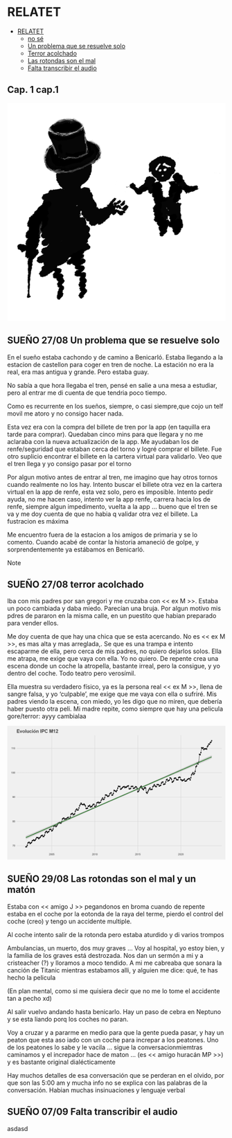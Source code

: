 # RELATET

- [RELATET](#RELATET)
  - [no sé](##Cap.-1%20cap.1)
  - [Un problema que se resuelve solo](##SUEÑO%2027/08%20Un%20problema%20que%20se%20resuelve%20solo)
  - [Terror acolchado](##SUEÑO%2027/08%20Terror%20acolchado)
  - [Las rotondas son el mal](##SUEÑO%2029/08%20Las%20rotondas%20son%20el%20mal)
  - [Falta transcribir el audio](##Falta%20transcribir%20el%20audio)


## Cap. 1 cap.1

![For real bro](https://raw.githubusercontent.com/ddavb/ddavb.github.io/master/_images/idea2.png)

  
## SUEÑO 27/08 Un problema que se resuelve solo 


En el sueño estaba cachondo y de camino a Benicarló. Estaba llegando a la estacion de castellon para coger en tren de noche. La estación no era la real, era mas antigua y grande. Pero estaba guay.

No sabía a que hora llegaba el tren, pensé en salie a una mesa a estudiar, pero al entrar me di cuenta de que tendria poco tiempo.

Como es recurrente en los sueños, siempre, o casi siempre,que cojo un telf movil me atoro y no consigo hacer nada.

Esta vez era con la compra del billete de tren por la app (en taquilla era tarde para comprar). Quedaban cinco mins para que llegara y no me aclaraba con la nueva actualización de la app. Me ayudaban los de renfe/seguridad que estaban cerca del torno y logré comprar el billete. Fue otro suplicio encontrar el billete en la cartera virtual para validarlo. Veo que el tren llega y yo consigo pasar por el torno

Por algun motivo antes de entrar al tren, me imagino que hay otros tornos cuando realmente no los hay. Intento buscar el billete otra vez en la cartera virtual en la app de renfe, esta vez solo, pero es imposible. Intento pedir ayuda, no me hacen caso, intento ver la app renfe, carrera hacia los de renfe, siempre algun impedimento, vuelta a la app … bueno que el tren se va y me doy cuenta de que no habia q validar otra vez el billete. La fustracion es máxima 

Me encuentro fuera de la estacion a los amigos de primaria y se lo comento. Cuando acabé de contar la historia amaneció de golpe, y sorprendentemente ya estábamos en Benicarló.

> [!NOTE]

## SUEÑO 27/08 terror acolchado

Iba con mis padres por san gregori y me cruzaba con << ex M >>. Estaba un poco cambiada y daba miedo. Parecían una bruja.
Por algun motivo mis pdres de pararon en la misma calle, en un puestito que habian preparado para vender ellos.

Me doy cuenta de que hay una chica que se esta acercando. No es << ex M >>, es mas alta y mas arreglada,.
Se que es una trampa e intento escaparme de ella, pero cerca de mis padres, no quiero dejarlos solos. Ella me atrapa, me exige que vaya con ella. Yo no quiero. De repente crea una escena donde un coche la atropella, bastante irreal, pero la consigue, y yo dentro del coche. Todo teatro pero verosímil.

Ella muestra su verdadero físico, ya es la persona real << ex M >>, llena de sangre falsa, y yo ‘culpable’, me exige que me vaya con ella o sufriré. Mis padres viendo la escena, con miedo, yo les digo que no miren, que debería haber puesto otra peli. Mi madre repite, como siempre que hay una pelicula gore/terror: ayyy cambialaa


![For real bro](https://raw.githubusercontent.com/ddavb/ddavb.github.io/master/_images/ipc_mensual.png)


## SUEÑO 29/08 Las rotondas son el mal y un matón

Estaba con << amigo J >> pegandonos en broma cuando de repente estaba en el coche por la eotonda de la raya del terme, pierdo el control del coche (creo) y tengo un accidente multiple.

Al coche intento salir de la rotonda pero estaba aturdido y di varios trompos

Ambulancias, un muerto, dos muy graves …
Voy al hospital, yo estoy bien, y la familia de los graves está destrozada. Nos dan un sermón a mi y a cristeacher (?) y lloramos a moco tendido. A mi me cabreaba que sonara la canción de Titanic mientras estabamos alli, y alguien me dice: qué, te has hecho la pelicula

(En plan mental, como si me quisiera decir que no me lo tome el accidente tan a pecho xd)

Al salir vuelvo andando hasta benicarlo. Hay un paso de cebra en Neptuno y se esta liando porq los coches no paran.

Voy a cruzar y a pararme en medio para que la gente pueda pasar, y hay un peaton que esta aso iado con un coche para increpar a los peatones. Uno de los peatones lo sabe y le vacila … sigue la conversacionmiemtras caminamos y el increpador hace de maton … (es << amigo huracán MP >>) y es bastante original dialécticamente

Hay muchos detalles de esa conversación que se perderan en el olvido, por que son las 5:00 am  y mucha info no se explica con las palabras de la conversación.
Habian muchas insinuaciones y lenguaje verbal

## SUEÑO 07/09 Falta transcribir el audio

asdasd
